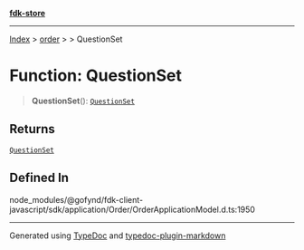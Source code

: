 [**fdk-store**](../../../README.md)
***

[Index](../../../API.md) > [order](../../README.md) > [<internal>](../README.md) > QuestionSet

# Function: QuestionSet

> **QuestionSet**(): [`QuestionSet`](../type-aliases/type-alias.QuestionSet.md)

## Returns

[`QuestionSet`](../type-aliases/type-alias.QuestionSet.md)

## Defined In

node\_modules/@gofynd/fdk-client-javascript/sdk/application/Order/OrderApplicationModel.d.ts:1950

***
Generated using [TypeDoc](https://typedoc.org/) and [typedoc-plugin-markdown](https://www.npmjs.com/package/typedoc-plugin-markdown)
